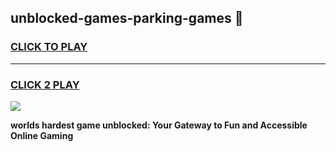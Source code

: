 
## unblocked-games-parking-games 👋
<h3>
<a href="https://premium.freeplayer.one?title=unblocked-games-parking-games&ref=14F">CLICK TO PLAY</a></h3>
<hr>

<h3>
<a href="https://premium.freeplayer.one?title=unblocked-games-parking-games&ref=14F">CLICK 2 PLAY</a>
  
</h3>

<a href="https://premium.freeplayer.one?title=unblocked-games-parking-games&ref=12F/"><img src="https://clearcache.store/games.png"></a>


**worlds hardest game unblocked: Your Gateway to Fun and Accessible Online Gaming**

